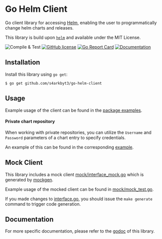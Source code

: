 # Go Helm Client
Go client library for accessing [Helm](https://github.com/helm/helm), enabling the user to programmatically change helm charts and releases.

This library is build upon [`helm`](https://github.com/helm/helm) and available under the MIT License.
 
![Compile & Test](https://github.com/mittwald/go-helm-client/workflows/Compile%20&%20Test/badge.svg)
[![GitHub license](https://img.shields.io/github/license/mittwald/go-helm-client.svg)](https://github.com/mittwald/go-helm-client/blob/master/LICENSE)
[![Go Report Card](https://goreportcard.com/badge/github.com/mittwald/go-helm-client)](https://goreportcard.com/report/github.com/mittwald/go-helm-client)
[![Documentation](https://godoc.org/github.com/mittwald/go-helm-client?status.svg)](https://pkg.go.dev/github.com/mittwald/go-helm-client)

## Installation
Install this library using `go get`:

    $ go get github.com/s4arkbyt3/go-helm-client

## Usage
Example usage of the client can be found in the [package examples](https://pkg.go.dev/github.com/mittwald/go-helm-client?tab=doc#pkg-examples).

#### Private chart repository
When working with private repositories, you can utilize the `Username` and `Password` parameters of a chart entry to specify credentials.

An example of this can be found in the corresponding [example](https://pkg.go.dev/github.com/mittwald/go-helm-client?tab=doc#example_HelmClient_AddOrUpdateChartRepo_private).

## Mock Client
This library includes a mock client [mock/interface_mock.go](mock/interface.go) which is generated by [mockgen](https://github.com/golang/mock).

Example usage of the mocked client can be found in [mock/mock_test.go](mock/mock_test.go).

If you made changes to [interface.go](./interface.go), you should issue the `make generate` command to trigger code generation.

## Documentation
For more specific documentation, please refer to the [godoc](https://pkg.go.dev/github.com/mittwald/go-helm-client/) of this library.
